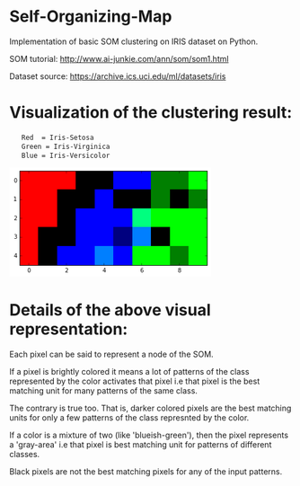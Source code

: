 # Self-Organizing-Map

Implementation of basic SOM clustering on IRIS dataset on Python.

SOM tutorial: http://www.ai-junkie.com/ann/som/som1.html 

Dataset source: https://archive.ics.uci.edu/ml/datasets/iris

# Visualization of the clustering result:

 ```   
    Red  = Iris-Setosa
    Green = Iris-Virginica
    Blue = Iris-Versicolor
 ```
![png](output.png)

# Details of the above visual representation:

Each pixel can be said to represent a node of the SOM.

If a pixel is brightly colored it means a lot of patterns of the class 
represented by the color activates that pixel i.e that pixel is 
the best matching unit for many patterns of the same class.
    
The contrary is true too. That is, darker colored pixels are the best matching units
for only a few patterns of the class represnted by the color.
    
If a color is a mixture of two (like 'blueish-green'), then the pixel represents a 
'gray-area' i.e that pixel is best matching unit for patterns of different classes.

Black pixels are not the best matching pixels for any of the input patterns. 
